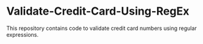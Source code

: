 # Validate-Credit-Card-Using-RegEx
This repository contains code to validate credit card numbers using regular expressions.
